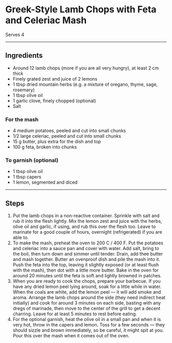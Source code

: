 # Greek-Style Lamb Chops with Feta and Celeriac Mash

Serves 4

---

## Ingredients

* Around 12 lamb chops (more if you are all very hungry), at least 2 cm thick
* Finely grated zest and juice of 2 lemons
* 1 tbsp dried mountain herbs (e.g. a mixture of oregano, thyme, sage, rosemary)
* 1 tbsp olive oil
* 1 garlic clove, finely chopped (optional)
* Salt

### For the mash
* 4 medium potatoes, peeled and cut into small chunks
* 1/2 large celeriac, peeled and cut into small chunks
* 15 g butter, plus extra for the dish and top
* 100 g feta, broken into chunks

### To garnish (optional)
* 1 tbsp olive oil
* 1 tbsp capers
* 1 lemon, segmented and diced

---

## Steps

1.  Put the lamb chops in a non-reactive container. Sprinkle with salt and rub it into the flesh lightly. Mix the lemon zest and juice with the herbs, olive oil and garlic, if using, and rub this over the flesh too. Leave to marinate for a good couple of hours, overnight (refrigerated) if you are able to.
2.  To make the mash, preheat the oven to 200 C / 400 F. Put the potatoes and celeriac into a sauce pan and cover with water. Add salt, bring to the boil, then turn down and simmer until tender. Drain, add thee butter and mash together. Butter an ovenproof dish and pile the mash into it. Push the feta into the top, leaving it slightly exposed (or at least flush with the mash), then dot with a little more butter. Bake in the oven for around 20 minutes until the feta is soft and lightly browned in patches.
3.  When you are ready to cook the chops, prepare your barbecue. If you have any dried lemon peel lying around, soak for a little while in water. When the coals are white, add the lemon peel — it will add smoke and aroma. Arrange the lamb chops around the side (they need indirect heat initially) and cook for around 3 minutes on each side, basting with any dregs of marinade, then move to the center of the grill to get a decent charring. Leave for at least 5 minutes to rest before eating.
4.  For the optional garnish, heat the olive oil in a small pan and when it is very hot, throw in the capers and lemon. Toss for a few seconds — they should sizzle and brown immediately, so be careful, it might spit at you. Pour this over the mash when it comes out of the oven.
